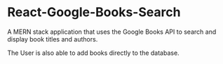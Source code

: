 # React-Google-Books-Search

A MERN stack application that uses the Google Books API to search and display book titles and authors.

The User is also able to add books directly to the database.